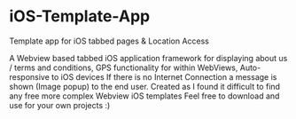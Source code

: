 # iOS-Template-App
Template app for iOS tabbed pages &amp; Location Access 

A Webview based tabbed iOS application framework for displaying about us / terms and conditions, 
GPS functionality for within WebViews,
Auto-responsive to iOS devices
If there is no Internet Connection a message is shown (Image popup) to the end user.
Created as I found it difficult to find any free more complex Webview iOS templates
Feel free to download and use for your own projects :) 
